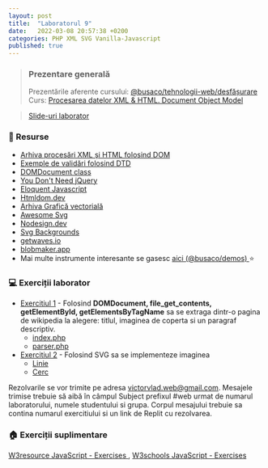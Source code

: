 ```yaml
---
layout: post
title:  "Laboratorul 9"
date:   2022-03-08 20:57:38 +0200
categories: PHP XML SVG Vanilla-Javascript
published: true
---
```


> ### ️Prezentare generală
> Prezentările aferente cursului: <a href="https://profs.info.uaic.ro/~busaco/teach/courses/web/web-film.html" target="_blank">@busaco/tehnologii-web/desfășurare </a> \
> Curs: <a href="https://profs.info.uaic.ro/~busaco/teach/courses/web/presentations/web05DezvoltareaAplicatiilorWeb-PHP.pdf" target="_blank">Procesarea datelor XML & HTML. Document Object Model </a>

<blockquote class="slides">
    <a href="https://docs.google.com/presentation/d/e/2PACX-1vTMNTM6TAKde3tCUZCes04TjyGSupKOohIXowRYThmw1Alfp12jbr6mqWTtBI6u21oa_zBNRe_DZVih/pub?start=false&loop=false&delayms=3000" class="slides-link">Slide-uri laborator</a>
</blockquote>

### 📖 Resurse
- <a href="https://profs.info.uaic.ro/~busaco/teach/courses/web/demos/xml-dom/xml-dom.zip" target="_blank">Arhiva procesări XML şi HTML folosind DOM</a>
- <a href="https://profs.info.uaic.ro/~busaco/teach/courses/web/demos/xml-dtd/xml-dtd.zip">Exemple de validări folosind DTD</a>
- <a href="https://www.php.net/manual/en/class.domdocument.php">DOMDocument class</a>
- <a href="https://youmightnotneedjquery.com/">You Don't Need jQuery</a>
- <a href="https://eloquentjavascript.net/">Eloquent Javascript</a>
- <a href="https://htmldom.dev/">Htmldom.dev</a>
- <a href="https://profs.info.uaic.ro/~busaco/teach/courses/web/demos/xml/svg.zip"> Arhiva Grafică vectorială </a>
- <a href="https://github.com/willianjusten/awesome-svg#readme">Awesome Svg</a>
- <a href="https://nodesign.dev/">Nodesign.dev</a>
- <a href="https://www.svgbackgrounds.com/">Svg Backgrounds </a>
- <a href="https://getwaves.io/">getwaves.io</a>
- <a href="https://www.blobmaker.app/">blobmaker.app</a>
- Mai multe instrumente interesante se gasesc   <a href="https://profs.info.uaic.ro/~busaco/teach/courses/web/demos/" target="_blank">aici (@busaco/demos) </a> ⭐

### 💻 Exerciții laborator
- <span><a href="https://raw.githubusercontent.com/victorvlad19/web/master/_posts/imagini/L9_Ex1.png">Exercitiul 1</a> - Folosind <b>DOMDocument, file_get_contents, getElementById, getElementsByTagName</b> sa se extraga dintr-o pagina de wikipedia la alegere: titlul, imaginea de coperta si un paragraf descriptiv.  </span>
  - <a href="https://raw.githubusercontent.com/victorvlad19/web/master/_posts/code/9/index.php" target="_blank">index.php</a>
  - <a href="https://raw.githubusercontent.com/victorvlad19/web/master/_posts/code/9/parser.php" target="_blank">parser.php</a>
- <span><a href="https://raw.githubusercontent.com/victorvlad19/web/master/_posts/imagini/L9_Ex2.png">Exercitiul 2</a> - Folosind SVG sa se implementeze imaginea  </span>
  - <a href="https://developer.mozilla.org/en-US/docs/Web/SVG/Element/line" target="_blank">Linie</a>
  - <a href="https://developer.mozilla.org/en-US/docs/Web/SVG/Element/circle" target="_blank">Cerc</a>

Rezolvarile se vor trimite pe adresa victorvlad.web@gmail.com. Mesajele trimise trebuie să aibă în câmpul Subject prefixul #web urmat de numarul laboratorului, numele studentului si grupa. Corpul mesajului trebuie sa contina numarul exercitiului si un link de Replit cu rezolvarea.

### 🏠 Exerciții suplimentare
<a href="https://www.w3resource.com/javascript-exercises" target="_blank">W3resource JavaScript - Exercises </a>,
<a href="https://www.w3schools.com/js/exercise_js.asp" target="_blank">W3schools JavaScript - Exercises</a>